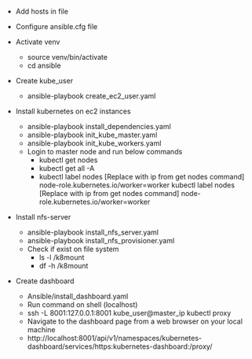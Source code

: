 
- Add hosts in file
- Configure ansible.cfg file
- Activate venv
    - source venv/bin/activate
    - cd ansible
- Create kube_user
    - ansible-playbook create_ec2_user.yaml
- Install kubernetes on ec2 instances
    - ansible-playbook install_dependencies.yaml
    - ansible-playbook init_kube_master.yaml
    - ansible-playbook init_kube_workers.yaml
    - Login to master node and run below commands
      - kubectl get nodes
      - kubectl get all -A
      - kubectl label nodes [Replace with ip from get nodes command] node-role.kubernetes.io/worker=worker
        kubectl label nodes [Replace with ip from get nodes command] node-role.kubernetes.io/worker=worker

- Install nfs-server
    - ansible-playbook install_nfs_server.yaml
    - ansible-playbook install_nfs_provisioner.yaml
    - Check if exist on file system
       - ls -l /k8mount
       - df -h /k8mount
- Create dashboard
    - Ansible/install_dashboard.yaml
    - Run command on shell (localhost)
    - ssh -L 8001:127.0.0.1:8001 kube_user@master_ip
    kubectl proxy
    - Navigate to the dashboard page from a web browser on your local machine
    - http://localhost:8001/api/v1/namespaces/kubernetes-dashboard/services/https:kubernetes-dashboard:/proxy/